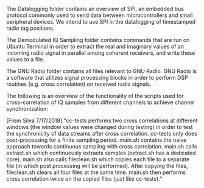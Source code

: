 The Datalogging folder contains an overview of SPI, an embedded bus protocol commonly used to send data between microcontrollers and small peripheral devices. We intend to use SPI in the datalogging of timestamped radio tag positions.

The Demodulated IQ Sampling folder contains commands that are run on Ubuntu Terminal in order to extract the real and imaginary values of an incoming radio signal in parallel among coherent receivers, and write these values to a file.

The GNU Radio folder contains all files relevant to GNU Radio. GNU Radio is a software that utilizes signal processing blocks in order to perform DSP routines (e.g. cross correlation) on received radio signals. 

The following is an overview of the functionality of the scripts used for cross-correlation of IQ samples from different channels to achieve channel synchronization:

[From Silva 7/17/2018]
"cc-tests performs two cross correlations at different windows (the window values were changed during testing) in order to test the synchronicity of data streams after cross correlation. cc-tests only does post-processing for a finite sampling period. main.sh contains the naive approach towards continuous sampling with cross correlation. main.sh calls extract.sh which continuously extracts samples (extract.sh has a dedicated core). main.sh also calls fileclean.sh which copies each file to a separate file (in which post processing will be performed). After copying the files, fileclean.sh clears all four files at the same time. main.sh then performs cross correlation twice on the copied files (just like cc-tests)."
